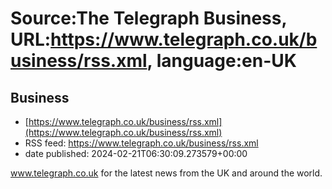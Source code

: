 # Source:The Telegraph Business, URL:https://www.telegraph.co.uk/business/rss.xml, language:en-UK

## Business
 - [https://www.telegraph.co.uk/business/rss.xml](https://www.telegraph.co.uk/business/rss.xml)
 - RSS feed: https://www.telegraph.co.uk/business/rss.xml
 - date published: 2024-02-21T06:30:09.273579+00:00

www.telegraph.co.uk for the latest news from the UK and around the world.

